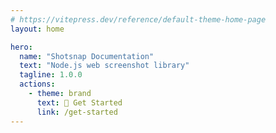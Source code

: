 ```yaml
---
# https://vitepress.dev/reference/default-theme-home-page
layout: home

hero:
  name: "Shotsnap Documentation"
  text: "Node.js web screenshot library"
  tagline: 1.0.0
  actions:
    - theme: brand
      text: 🐢 Get Started
      link: /get-started
---
```

